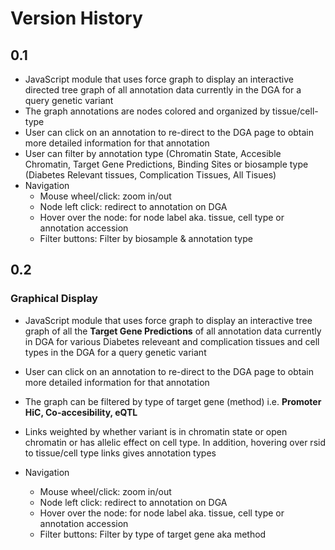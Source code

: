 # Version History


## 0.1

* JavaScript module that uses force graph to display an interactive directed tree graph of all annotation data currently in the DGA for a query genetic variant
* The graph annotations are nodes colored and organized by tissue/cell-type
* User can click on an annotation to re-direct to the DGA page to obtain more detailed information for that annotation
* User can filter by annotation type (Chromatin State, Accesible Chromatin, Target Gene Predictions, Binding Sites or biosample type (Diabetes Relevant tissues, Complication Tissues, All Tisues)
* Navigation 
  * Mouse wheel/click: zoom in/out
  * Node left click: redirect to annotation on DGA
  * Hover over the node: for node label aka. tissue, cell type or annotation accession
  * Filter buttons: Filter by biosample & annotation type
  
 ## 0.2
 
 ### Graphical Display 
 * JavaScript module that uses force graph to display an interactive tree graph of all the **Target Gene Predictions** of all annotation data currently in DGA for various Diabetes releveant and complication tissues and cell types in the DGA for a query genetic variant
 * User can click on an annotation to re-direct to the DGA page to obtain more detailed information for that annotation
 * The graph can be filtered by type of target gene (method) i.e. **Promoter HiC, Co-accesibility, eQTL**
 * Links weighted by whether variant is in chromatin state or open chromatin or has allelic effect on cell type. In addition, hovering over rsid to tissue/cell type links gives annotation types


* Navigation 
  * Mouse wheel/click: zoom in/out
  * Node left click: redirect to annotation on DGA
  * Hover over the node: for node label aka. tissue, cell type or annotation accession
  * Filter buttons: Filter by type of target gene aka method
